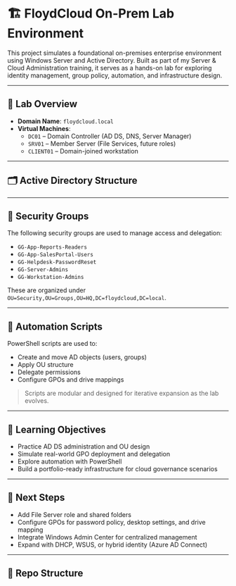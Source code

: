 # 🏗️ FloydCloud On-Prem Lab Environment

This project simulates a foundational on-premises enterprise environment using Windows Server and Active Directory. Built as part of my Server & Cloud Administration training, 
it serves as a hands-on lab for exploring identity management, group policy, automation, and infrastructure design.

---

## 🔧 Lab Overview

- **Domain Name**: `floydcloud.local`
- **Virtual Machines**:
  - `DC01` – Domain Controller (AD DS, DNS, Server Manager)
  - `SRV01` – Member Server (File Services, future roles)
  - `CLIENT01` – Domain-joined workstation

---

## 🗂️ Active Directory Structure

---

## 🔐 Security Groups

The following security groups are used to manage access and delegation:

- `GG-App-Reports-Readers`
- `GG-App-SalesPortal-Users`
- `GG-Helpdesk-PasswordReset`
- `GG-Server-Admins`
- `GG-Workstation-Admins`

These are organized under `OU=Security,OU=Groups,OU=HQ,DC=floydcloud,DC=local`.

---

## 📜 Automation Scripts

PowerShell scripts are used to:
- Create and move AD objects (users, groups)
- Apply OU structure
- Delegate permissions
- Configure GPOs and drive mappings

> Scripts are modular and designed for iterative expansion as the lab evolves.

---

## 🎯 Learning Objectives

- Practice AD DS administration and OU design
- Simulate real-world GPO deployment and delegation
- Explore automation with PowerShell
- Build a portfolio-ready infrastructure for cloud governance scenarios

---

## 🚀 Next Steps

- Add File Server role and shared folders
- Configure GPOs for password policy, desktop settings, and drive mapping
- Integrate Windows Admin Center for centralized management
- Expand with DHCP, WSUS, or hybrid identity (Azure AD Connect)

---

## 📁 Repo Structure
